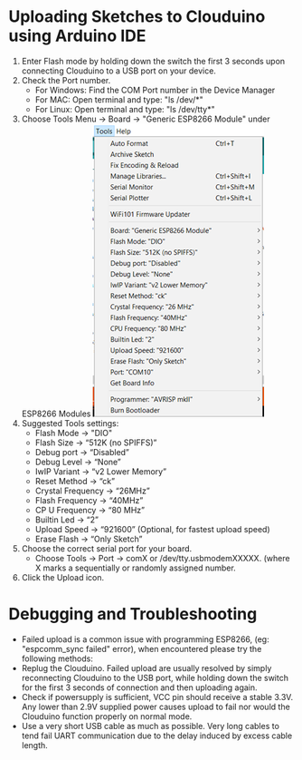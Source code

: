 # Uploading Sketches to Clouduino using Arduino IDE #
1. Enter Flash mode by holding down the switch the first 3 seconds upon connecting Clouduino to a USB port on your device.
2. Check the Port number.
    - For Windows: Find the COM Port number in the Device Manager
    - For MAC: Open terminal and type: "ls /dev/*"
    - For Linux: Open terminal and type: "ls /dev/tty*"
3. Choose Tools Menu -> Board -> "Generic ESP8266 Module" under ESP8266 Modules
    ![Tools_Settings](Tools_Settings.png)
4. Suggested Tools settings:
    - Flash Mode -> "DIO"
    - Flash Size -> “512K (no SPIFFS)”
    - Debug port -> “Disabled” 
    - Debug Level -> “None”
    - IwIP Variant -> “v2 Lower Memory”
    - Reset Method -> “ck”
    - Crystal Frequency -> “26MHz”
    - Flash Frequency -> “40MHz”
    - CP U Frequency -> “80 MHz”
    - Builtin Led -> “2”
    - Upload Speed -> “921600” (Optional, for fastest upload speed)
    - Erase Flash -> “Only Sketch”
5. Choose the correct serial port for your board.
    - Choose Tools -> Port -> comX or /dev/tty.usbmodemXXXXX. (where X marks a sequentially or randomly assigned number.
6. Click the Upload icon.


#  Debugging and Troubleshooting #
- Failed upload is a common issue with programming ESP8266, (eg: "espcomm_sync failed" error), when encountered please try the following methods:
 - Replug the Clouduino. Failed upload are usually resolved by simply reconnecting Clouduino to the USB port, while holding down the switch for the first 3 seconds of connection and then uploading again.
 - Check if powersupply is sufficient, VCC pin should receive a stable 3.3V. Any lower than 2.9V supplied power causes upload to fail nor would the Clouduino function properly on normal mode.
 - Use a very short USB cable as much as possible. Very long cables to tend fail UART communication due to the delay induced by excess cable length.
 